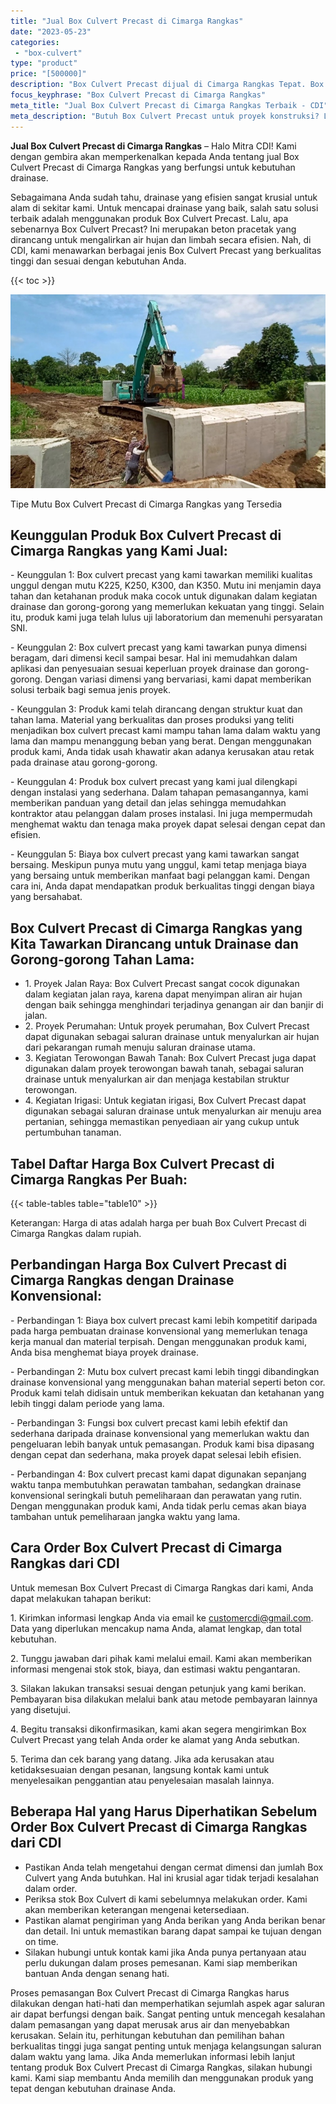 ```yaml
---
title: "Jual Box Culvert Precast di Cimarga Rangkas"
date: "2023-05-23"
categories:
 - "box-culvert"
type: "product"
price: "[500000]"
description: "Box Culvert Precast dijual di Cimarga Rangkas Tepat. Box Culvert Precast profesional untuk kebutuhan konstruksi dengan performa optimal. Segera dapatkan informasi detail."
focus_keyphrase: "Box Culvert Precast di Cimarga Rangkas"
meta_title: "Jual Box Culvert Precast di Cimarga Rangkas Terbaik - CDI"
meta_description: "Butuh Box Culvert Precast untuk proyek konstruksi? Layanan profesional kami siap membantu dengan solusi terbaik. Dapatkan informasi sekarang."
---
```


**Jual Box Culvert Precast di Cimarga Rangkas** – Halo Mitra CDI! Kami dengan gembira akan memperkenalkan kepada Anda tentang jual Box Culvert Precast di Cimarga Rangkas yang berfungsi untuk kebutuhan drainase.

Sebagaimana Anda sudah tahu, drainase yang efisien sangat krusial untuk alam di sekitar kami. Untuk mencapai drainase yang baik, salah satu solusi terbaik adalah menggunakan produk Box Culvert Precast. Lalu, apa sebenarnya Box Culvert Precast? Ini merupakan beton pracetak yang dirancang untuk mengalirkan air hujan dan limbah secara efisien. Nah, di CDI, kami menawarkan berbagai jenis Box Culvert Precast yang berkualitas tinggi dan sesuai dengan kebutuhan Anda.

{{< toc >}}

![Jual Box Culvert Precast di Cimarga Rangkas](/images/box-culvert/box-culvert-23.jpg)

Tipe Mutu Box Culvert Precast di Cimarga Rangkas yang Tersedia 

## Keunggulan Produk Box Culvert Precast di Cimarga Rangkas yang Kami Jual:

\- Keunggulan 1: Box culvert precast yang kami tawarkan memiliki kualitas unggul dengan mutu K225, K250, K300, dan K350. Mutu ini menjamin daya tahan dan ketahanan produk maka cocok untuk digunakan dalam kegiatan drainase dan gorong-gorong yang memerlukan kekuatan yang tinggi. Selain itu, produk kami juga telah lulus uji laboratorium dan memenuhi persyaratan SNI.

\- Keunggulan 2: Box culvert precast yang kami tawarkan punya dimensi beragam, dari dimensi kecil sampai besar. Hal ini memudahkan dalam aplikasi dan penyesuaian sesuai keperluan proyek drainase dan gorong-gorong. Dengan variasi dimensi yang bervariasi, kami dapat memberikan solusi terbaik bagi semua jenis proyek.

\- Keunggulan 3: Produk kami telah dirancang dengan struktur kuat dan tahan lama. Material yang berkualitas dan proses produksi yang teliti menjadikan box culvert precast kami mampu tahan lama dalam waktu yang lama dan mampu menanggung beban yang berat. Dengan menggunakan produk kami, Anda tidak usah khawatir akan adanya kerusakan atau retak pada drainase atau gorong-gorong.

\- Keunggulan 4: Produk box culvert precast yang kami jual dilengkapi dengan instalasi yang sederhana. Dalam tahapan pemasangannya, kami memberikan panduan yang detail dan jelas sehingga memudahkan kontraktor atau pelanggan dalam proses instalasi. Ini juga mempermudah menghemat waktu dan tenaga maka proyek dapat selesai dengan cepat dan efisien.

\- Keunggulan 5: Biaya box culvert precast yang kami tawarkan sangat bersaing. Meskipun punya mutu yang unggul, kami tetap menjaga biaya yang bersaing untuk memberikan manfaat bagi pelanggan kami. Dengan cara ini, Anda dapat mendapatkan produk berkualitas tinggi dengan biaya yang bersahabat.

## Box Culvert Precast di Cimarga Rangkas yang Kita Tawarkan Dirancang untuk Drainase dan Gorong-gorong Tahan Lama:

*   1\. Proyek Jalan Raya: Box Culvert Precast sangat cocok digunakan dalam kegiatan jalan raya, karena dapat menyimpan aliran air hujan dengan baik sehingga menghindari terjadinya genangan air dan banjir di jalan.
*   2\. Proyek Perumahan: Untuk proyek perumahan, Box Culvert Precast dapat digunakan sebagai saluran drainase untuk menyalurkan air hujan dari pekarangan rumah menuju saluran drainase utama.
*   3\. Kegiatan Terowongan Bawah Tanah: Box Culvert Precast juga dapat digunakan dalam proyek terowongan bawah tanah, sebagai saluran drainase untuk menyalurkan air dan menjaga kestabilan struktur terowongan.
*   4\. Kegiatan Irigasi: Untuk kegiatan irigasi, Box Culvert Precast dapat digunakan sebagai saluran drainase untuk menyalurkan air menuju area pertanian, sehingga memastikan penyediaan air yang cukup untuk pertumbuhan tanaman.

## Tabel Daftar Harga Box Culvert Precast di Cimarga Rangkas Per Buah:

{{< table-tables table="table10" >}}

Keterangan: Harga di atas adalah harga per buah Box Culvert Precast di Cimarga Rangkas dalam rupiah.

## Perbandingan Harga Box Culvert Precast di Cimarga Rangkas dengan Drainase Konvensional:

\- Perbandingan 1: Biaya box culvert precast kami lebih kompetitif daripada pada harga pembuatan drainase konvensional yang memerlukan tenaga kerja manual dan material terpisah. Dengan menggunakan produk kami, Anda bisa menghemat biaya proyek drainase.

\- Perbandingan 2: Mutu box culvert precast kami lebih tinggi dibandingkan drainase konvensional yang menggunakan bahan material seperti beton cor. Produk kami telah didisain untuk memberikan kekuatan dan ketahanan yang lebih tinggi dalam periode yang lama.

\- Perbandingan 3: Fungsi box culvert precast kami lebih efektif dan sederhana daripada drainase konvensional yang memerlukan waktu dan pengeluaran lebih banyak untuk pemasangan. Produk kami bisa dipasang dengan cepat dan sederhana, maka proyek dapat selesai lebih efisien.

\- Perbandingan 4: Box culvert precast kami dapat digunakan sepanjang waktu tanpa membutuhkan perawatan tambahan, sedangkan drainase konvensional seringkali butuh pemeliharaan dan perawatan yang rutin. Dengan menggunakan produk kami, Anda tidak perlu cemas akan biaya tambahan untuk pemeliharaan jangka waktu yang lama.

## Cara Order Box Culvert Precast di Cimarga Rangkas dari CDI

Untuk memesan Box Culvert Precast di Cimarga Rangkas dari kami, Anda dapat melakukan tahapan berikut:

1\.  Kirimkan informasi lengkap Anda via email ke customercdi@gmail.com. Data yang diperlukan mencakup nama Anda, alamat lengkap, dan total kebutuhan.

2\.  Tunggu jawaban dari pihak kami melalui email. Kami akan memberikan informasi mengenai stok stok, biaya, dan estimasi waktu pengantaran.

3\.  Silakan lakukan transaksi sesuai dengan petunjuk yang kami berikan. Pembayaran bisa dilakukan melalui bank atau metode pembayaran lainnya yang disetujui.

4\.  Begitu transaksi dikonfirmasikan, kami akan segera mengirimkan Box Culvert Precast yang telah Anda order ke alamat yang Anda sebutkan.

5\.  Terima dan cek barang yang datang. Jika ada kerusakan atau ketidaksesuaian dengan pesanan, langsung kontak kami untuk menyelesaikan penggantian atau penyelesaian masalah lainnya.

## Beberapa Hal yang Harus Diperhatikan Sebelum Order Box Culvert Precast di Cimarga Rangkas dari CDI

*   Pastikan Anda telah mengetahui dengan cermat dimensi dan jumlah Box Culvert yang Anda butuhkan. Hal ini krusial agar tidak terjadi kesalahan dalam order.
*   Periksa stok Box Culvert di kami sebelumnya melakukan order. Kami akan memberikan keterangan mengenai ketersediaan.
*   Pastikan alamat pengiriman yang Anda berikan yang Anda berikan benar dan detail. Ini untuk memastikan barang dapat sampai ke tujuan dengan on time.
*   Silakan hubungi untuk kontak kami jika Anda punya pertanyaan atau perlu dukungan dalam proses pemesanan. Kami siap memberikan bantuan Anda dengan senang hati.

Proses pemasangan Box Culvert Precast di Cimarga Rangkas harus dilakukan dengan hati-hati dan memperhatikan sejumlah aspek agar saluran air dapat berfungsi dengan baik. Sangat penting untuk mencegah kesalahan dalam pemasangan yang dapat merusak arus air dan menyebabkan kerusakan. Selain itu, perhitungan kebutuhan dan pemilihan bahan berkualitas tinggi juga sangat penting untuk menjaga kelangsungan saluran dalam waktu yang lama. Jika Anda memerlukan informasi lebih lanjut tentang produk Box Culvert Precast di Cimarga Rangkas, silakan hubungi kami. Kami siap membantu Anda memilih dan menggunakan produk yang tepat dengan kebutuhan drainase Anda.